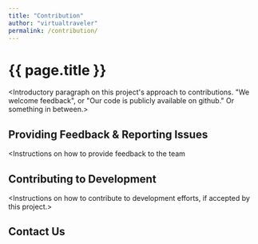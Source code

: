 ```yaml
---
title: "Contribution"
author: "virtualtraveler"
permalink: /contribution/
---
```

# {{ page.title }}

<Introductory paragraph on this project's approach to contributions. "We welcome feedback", or "Our code is publicly available on github." Or something in between.>

## Providing Feedback & Reporting Issues

<Instructions on how to provide feedback to the team 

## Contributing to Development
 
<Instructions on how to contribute to development efforts, if accepted by this project.>

## Contact Us

<General instructions on how to contact the development team.>
	
